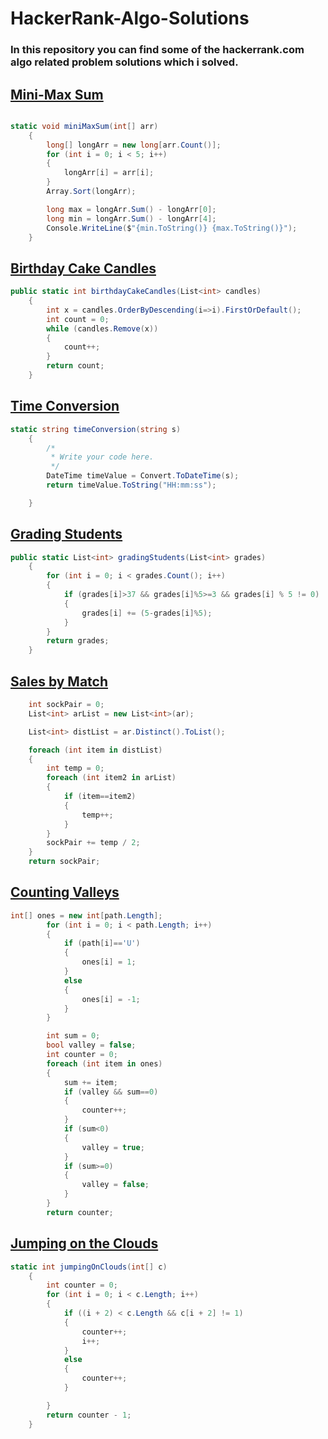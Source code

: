 # HackerRank-Algo-Solutions
### In this repository you can find some of the hackerrank.com algo related problem solutions which i solved.

## [Mini-Max Sum](https://www.hackerrank.com/challenges/mini-max-sum/problem)

```c#

static void miniMaxSum(int[] arr)
    {
        long[] longArr = new long[arr.Count()];
        for (int i = 0; i < 5; i++)
        {
            longArr[i] = arr[i];
        }
        Array.Sort(longArr);

        long max = longArr.Sum() - longArr[0];
        long min = longArr.Sum() - longArr[4];
        Console.WriteLine($"{min.ToString()} {max.ToString()}");
    }
```

## [Birthday Cake Candles](https://www.hackerrank.com/challenges/birthday-cake-candles/problem)

```c#
public static int birthdayCakeCandles(List<int> candles)
    {
        int x = candles.OrderByDescending(i=>i).FirstOrDefault();
        int count = 0;
        while (candles.Remove(x))
        {
            count++;
        }
        return count;
    }
```
## [Time Conversion](https://www.hackerrank.com/challenges/time-conversion/problem)

```c#
static string timeConversion(string s)
    {
        /*
         * Write your code here.
         */
        DateTime timeValue = Convert.ToDateTime(s);
        return timeValue.ToString("HH:mm:ss");

    }
```
## [Grading Students](https://www.hackerrank.com/challenges/grading/problem)

```c#
public static List<int> gradingStudents(List<int> grades)
    {
        for (int i = 0; i < grades.Count(); i++)
        {
            if (grades[i]>37 && grades[i]%5>=3 && grades[i] % 5 != 0)
            {
                grades[i] += (5-grades[i]%5);
            }
        }
        return grades;
    }
```
## [Sales by Match](https://www.hackerrank.com/challenges/sock-merchant/problem)

```c#
    int sockPair = 0;
    List<int> arList = new List<int>(ar);

    List<int> distList = ar.Distinct().ToList();

    foreach (int item in distList)
    {
        int temp = 0;
        foreach (int item2 in arList)
        {
            if (item==item2)
            {
                temp++;
            }
        }
        sockPair += temp / 2;
    }
    return sockPair;
```
## [Counting Valleys](https://www.hackerrank.com/challenges/counting-valleys/problem)

```c#
int[] ones = new int[path.Length];
        for (int i = 0; i < path.Length; i++)
        {
            if (path[i]=='U')
            {
                ones[i] = 1;
            }
            else
            {
                ones[i] = -1;
            }
        }

        int sum = 0;
        bool valley = false;
        int counter = 0;
        foreach (int item in ones)
        {
            sum += item;
            if (valley && sum==0)
            {
                counter++;
            }
            if (sum<0)
            {
                valley = true;
            }
            if (sum>=0)
            {
                valley = false;
            }
        }
        return counter;
```
## [Jumping on the Clouds](https://www.hackerrank.com/challenges/jumping-on-the-clouds/problem)

```c#
static int jumpingOnClouds(int[] c)
    {
        int counter = 0;
        for (int i = 0; i < c.Length; i++)
        {
            if ((i + 2) < c.Length && c[i + 2] != 1)
            {
                counter++;
                i++;
            }
            else
            {
                counter++;
            }

        }
        return counter - 1;
    }
```
